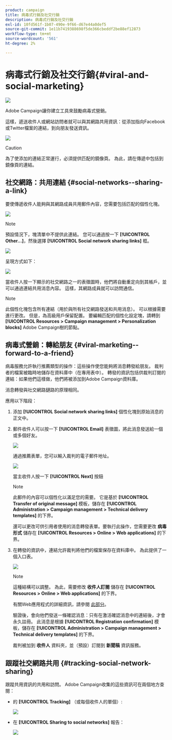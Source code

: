 ```yaml
---
product: campaign
title: 病毒式行銷及社交行銷
description: 病毒式行銷及社交行銷
exl-id: 10fd561f-1b07-490e-9f66-d67e44a0def5
source-git-commit: 1e11b7419388698f5de366cbeddf2be88ef12873
workflow-type: tm+mt
source-wordcount: '561'
ht-degree: 2%

---
```


# 病毒式行銷及社交行銷{#viral-and-social-marketing}

![](../../assets/common.svg)

Adobe Campaign讓你建立工具來鼓勵病毒式營銷。

這樣，遞送收件人或網站訪問者就可以與其網路共用資訊：從添加指向Facebook或Twitter檔案的連結，到向朋友發送資訊。

![](assets/s_ncs_user_viral_icons.png)

>[!CAUTION]
>
>為了使添加的連結正常運行，必須提供匹配的鏡像頁。 為此，請在傳遞中包括到鏡像頁的連結。

## 社交網路：共用連結 {#social-networks--sharing-a-link}

要使傳遞收件人能夠與其網路成員共用郵件內容，您需要包括匹配的個性化塊。

![](assets/s_ncs_user_viral_add_link.png)

>[!NOTE]
>
>預設情況下，塊清單中不提供此連結。 您可以通過按一下 **[!UICONTROL Other...]**，然後選擇 **[!UICONTROL Social network sharing links]** 框。

![](assets/s_ncs_user_viral_add_link_via_others.png)

呈現方式如下：

![](assets/s_ncs_user_viral_add_link_rendering.png)

當收件人按一下顯示的社交網路之一的表徵圖時，他們將自動重定向到其帳戶，並可以通過連結共用消息內容。 這樣，其網路成員就可以訪問通信。

>[!NOTE]
>
>此個性化塊包含所有連結（用於與所有社交網路發送和共用消息）。 可以根據需要進行更改。 但是，為高級用戶保留配置。 要編輯匹配的個性化設定塊，請轉到 **[!UICONTROL Resources > Campaign management > Personalization blocks]** Adobe Campaign樹的節點。

## 病毒式營銷：轉給朋友 {#viral-marketing--forward-to-a-friend}

病毒服務允許執行推薦類型的操作：這些操作使您能夠將消息轉發給朋友。 裁判者的檔案被臨時地儲存在資料庫中（在專用表中）。 轉發的資訊包括供裁判訂閱的連結：如果他們這樣做，他們將被添加到Adobe Campaign資料庫。

消息轉發與社交網路鏈路的原理相同。

應用以下階段：

1. 添加 **[!UICONTROL Social network sharing links]** 個性化塊到原始消息的正文中。
1. 郵件收件人可以按一下 **[!UICONTROL Email]** 表徵圖，將此消息發送給一個或多個好友。

   ![](assets/s_ncs_user_viral_email_link.png)

   通過推薦表單，您可以輸入裁判的電子郵件地址。

   ![](assets/s_ncs_user_viral_email_msg.png)

   當主收件人按一下 **[!UICONTROL Next]** 按鈕

   >[!NOTE]
   >
   >此郵件的內容可以個性化以滿足您的需要。 它是基於 **[!UICONTROL Transfer of original message]** 模板，儲存在 **[!UICONTROL Administration > Campaign management > Technical delivery templates]** 的下界。
   >
   >還可以更改可供引用者使用的消息轉發表單。要執行此操作，您需要更改 **病毒形式** 儲存在 **[!UICONTROL Resources > Online > Web applications]** 的下界。

1. 在轉發的資訊中，連結允許裁判將他們的檔案保存在資料庫中。 為此提供了一個入口表。

   ![](assets/s_ncs_user_viral_create_account_form.png)

   >[!NOTE]
   >
   >這種結構可以調整。 為此，需要修改 **收件人訂閱** 儲存在 **[!UICONTROL Resources > Online > Web applications]** 的下界。
   >
   >有關Web應用程式的詳細資訊，請參閱 [此部分](../../web/using/about-web-applications.md)。

   驗證後，會向他們發送一條確認消息：只有在激活確認消息中的連結後，才會永久註冊。 此消息是根據 **[!UICONTROL Registration confirmation]** 模板，儲存在 **[!UICONTROL Administration > Campaign management > Technical delivery templates]** 的下界。

   裁判被加到 **收件人** 資料夾，並（預設）訂閱到 **新聞稿** 資訊服務。

## 跟蹤社交網路共用 {#tracking-social-network-sharing}

跟蹤共用資訊的共用和訪問。 Adobe Campaign收集的這些資訊可在兩個地方查閱：

* 的 **[!UICONTROL Tracking]** （或每個收件人的單個）:

   ![](assets/s_ncs_user_network_del_tracking_tab.png)

* 在 **[!UICONTROL Sharing to social networks]** 報告：

   ![](assets/s_ncs_user_viral_report.png)
